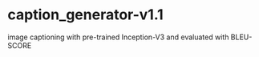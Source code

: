 # caption_generator-v1.1
image captioning with pre-trained Inception-V3 and evaluated with BLEU-SCORE
